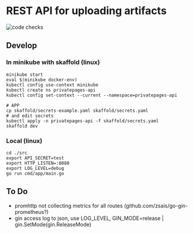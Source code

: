 # REST API for uploading artifacts
![code checks](https://github.com/privatepages/privatepages/actions/workflows/audit.yml/badge.svg)

## Develop

### In minikube with skaffold (linux)

    minikube start
    eval $(minikube docker-env)
    kubectl config use-context minikube
    kubectl create ns privatepages-api
    kubectl config set-context --current --namespace=privatepages-api

    # APP
    cp skaffold/secrets-example.yaml skaffold/secrets.yaml
    # and edit secrets
    kubectl apply -n privatepages-api -f skaffold/secrets.yaml
    skaffold dev

### Local (linux)

    cd ./src
    export API_SECRET=test
    export HTTP_LISTEN=:8080
    export LOG_LEVEL=debug
    go run cmd/app/main.go

## To Do

* promhttp not collecting metrics for all routes (github.com/zsais/go-gin-prometheus?)
* gin access log to json, use LOG_LEVEL, GIN_MODE=release | gin.SetMode(gin.ReleaseMode)

